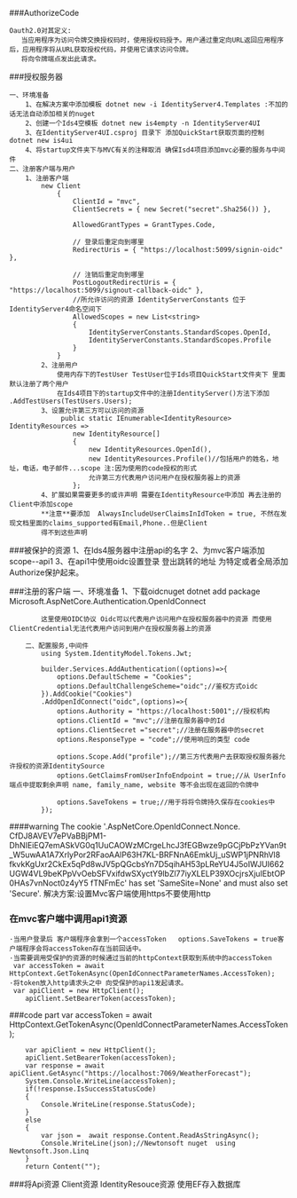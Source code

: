 ###AuthorizeCode

    Oauth2.0对其定义:
       当应用程序为访问令牌交换授权码时，使用授权码授予。用户通过重定向URL返回应用程序后，应用程序将从URL获取授权代码，并使用它请求访问令牌。
       将向令牌端点发出此请求。


###授权服务器

    一、环境准备
        1、在解决方案中添加模板 dotnet new -i IdentityServer4.Templates :不加的话无法自动添加相关的nuget
        2、创建一个Ids4空模板 dotnet new is4empty -n IdentityServer4UI
        3、在IdentityServer4UI.csproj 目录下 添加QuickStart获取页面的控制 dotnet new is4ui 
        4、将startup文件夹下与MVC有关的注释取消 确保Isd4项目添加mvc必要的服务与中间件
    二、注册客户端与用户
        1、注册客户端
            new Client
                {
                    ClientId = "mvc",
                    ClientSecrets = { new Secret("secret".Sha256()) },

                    AllowedGrantTypes = GrantTypes.Code,

                    // 登录后重定向到哪里
                    RedirectUris = { "https://localhost:5099/signin-oidc" },

                    // 注销后重定向到哪里
                    PostLogoutRedirectUris = { "https://localhost:5099/signout-callback-oidc" },
                    //所允许访问的资源 IdentityServerConstants 位于IdentityServer4命名空间下 
                    AllowedScopes = new List<string>
                    {
                        IdentityServerConstants.StandardScopes.OpenId,
                        IdentityServerConstants.StandardScopes.Profile
                    }
                }
            2、注册用户
                使用内存下的TestUser TestUser位于Ids项目QuickStart文件夹下 里面默认注册了两个用户
                在Ids4项目下的startup文件中的注册IdentityServer()方法下添加 .AddTestUsers(TestUsers.Users);
            3、设置允许第三方可以访问的资源
                 public static IEnumerable<IdentityResource> IdentityResources =>
                    new IdentityResource[]
                    { 
                        new IdentityResources.OpenId(),
                        new IdentityResources.Profile()//包括用户的姓名，地址，电话，电子邮件...scope 注:因为使用的code授权的形式
                        允许第三方代表用户访问用户在授权服务器上的资源
                    };
            4、扩展如果需要更多的或许声明 需要在IdentityResource中添加 再去注册的Client中添加scope 
            **注意**要添加  AlwaysIncludeUserClaimsInIdToken = true, 不然在发现文档里面的claims_supported有Email,Phone..但是Client
            得不到这些声明           
###被保护的资源
    1、在Ids4服务器中注册api的名字
    2、为mvc客户端添加scope--api1
    3、在api1中使用oidc设置登录 登出跳转的地址 为特定或者全局添加Authorize保护起来。


###注册的客户端
        一、环境准备 
            1、下载oidcnuget dotnet add package Microsoft.AspNetCore.Authentication.OpenIdConnect

            这里使用OIDC协议 Oidc可以代表用户访问用户在授权服务器中的资源 而使用ClientCredential无法代表用户访问到用户在授权服务器上的资源

        二、配置服务,中间件  
            using System.IdentityModel.Tokens.Jwt;

            builder.Services.AddAuthentication((options)=>{
                options.DefaultScheme = "Cookies";
                options.DefaultChallengeScheme="oidc";//鉴权方式oidc
            }).AddCookie("Cookies")
            .AddOpenIdConnect("oidc",(options)=>{
                options.Authority = "https://localhost:5001";//授权机构
                options.ClientId = "mvc";//注册在服务器中的Id
                options.ClientSecret ="secret";//注册在服务器中的secret               
                options.ResponseType = "code";//使用响应的类型 code

                options.Scope.Add("profile");//第三方代表用户去获取授权服务器允许授权的资源IdentitySource
                options.GetClaimsFromUserInfoEndpoint = true;//从 UserInfo 端点中提取剩余声明 name, family_name, website 等不会出现在返回的令牌中
                
                options.SaveTokens = true;//用于将将令牌持久保存在cookies中
            });  

####warning  The cookie '.AspNetCore.OpenIdConnect.Nonce.
CfDJ8AVEV7ePVaBBjPM1-DhNIEiEQ7emASkVG0q1UuCAOWzMCrgeLhcJ3fEGBwze9pGCjPbPzYVan9t_W5uwAA1A7XrlyPor2RFaoAAlP63H7KL-BRFNnA6EmkUj_uSWP1jPNRhVl8
fkvkKgUxr2CkEx5qPd8wJV5pQGcbsYn7D5qihAH53pLReYU4J5oIWJUI662UGW4VL9beKPpVvOebSFVxifdwSXyctY9lbZl77iyXLELP39XOcjrsXjuIEbtOP0HAs7vnNoct0z4yY5
fTNFmEc' has set 'SameSite=None' and must also set 'Secure'.
    解决方案:设置Mvc客户端使用https不要使用http

### 在mvc客户端中调用api1资源
    ·当用户登录后 客户端程序会拿到一个accessToken   options.SaveTokens = true客户端程序会将accessToken存在当前回话中。
    ·当需要调用受保护的资源的时候通过当前的httpContext获取到系统中的accessToken
     var accessToken = await HttpContext.GetTokenAsync(OpenIdConnectParameterNames.AccessToken);
    ·将token放入http请求头之中 向受保护的api1发起请求。
     var apiClient = new HttpClient();
        apiClient.SetBearerToken(accessToken);

###code part
     var accessToken = await HttpContext.GetTokenAsync(OpenIdConnectParameterNames.AccessToken);

        var apiClient = new HttpClient();
        apiClient.SetBearerToken(accessToken);
        var response = await apiClient.GetAsync("https://localhost:7069/WeatherForecast");
        System.Console.WriteLine(accessToken);
        if(!response.IsSuccessStatusCode)
        {
            Console.WriteLine(response.StatusCode);
        }
        else
        {
            var json =  await response.Content.ReadAsStringAsync();
            Console.WriteLine(json);//Newtonsoft nuget  using Newtonsoft.Json.Linq
        }
        return Content("");
###将Api资源 Client资源 IdentityResouce资源 使用EF存入数据库